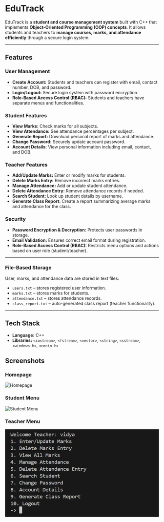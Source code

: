 # EduTrack

EduTrack is a **student and course management system** built with C++ that implements **Object-Oriented Programming (OOP) concepts**. It allows students and teachers to **manage courses, marks, and attendance efficiently** through a secure login system.

---

## Features

### User Management
- **Create Account:** Students and teachers can register with email, contact number, DOB, and password.  
- **Login/Logout:** Secure login system with password encryption.  
- **Role-Based Access Control (RBAC):** Students and teachers have separate menus and functionalities.  

### Student Features
- **View Marks:** Check marks for all subjects.  
- **View Attendance:** See attendance percentages per subject.  
- **Generate Report:** Download personal report of marks and attendance.  
- **Change Password:** Securely update account password.  
- **Account Details:** View personal information including email, contact, and DOB. 

### Teacher Features
- **Add/Update Marks:** Enter or modify marks for students.  
- **Delete Marks Entry:** Remove incorrect marks entries.  
- **Manage Attendance:** Add or update student attendance.  
- **Delete Attendance Entry:** Remove attendance records if needed.  
- **Search Student:** Look up student details by username.  
- **Generate Class Report:** Create a report summarizing average marks and attendance for the class.  

### Security
- **Password Encryption & Decryption:** Protects user passwords in storage.  
- **Email Validation:** Ensures correct email format during registration.  
- **Role-Based Access Control (RBAC):** Restricts menu options and actions based on user role (student/teacher).  

---

### File-Based Storage
User, marks, and attendance data are stored in text files:  
- `users.txt` – stores registered user information.  
- `marks.txt` – stores marks for students.  
- `attendance.txt` – stores attendance records.  
- `class_report.txt` – auto-generated class report (teacher functionality).  

---

## Tech Stack
- **Language:** C++  
- **Libraries:** `<iostream>`, `<fstream>`, `<vector>`, `<string>`, `<sstream>`, `<windows.h>`, `<conio.h>`

## Screenshots

### Homepage
![Homepage](images/homepage.png)

### Student Menu
![Student Menu](images/student_menu.png)

### Teacher Menu
![Teacher Menu](https://github.com/Sinchan-Hampannavar/EduTrack-System/blob/main/Screenshot%202025-09-15%20154933.png)

